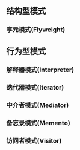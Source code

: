 #

## 结构型模式

### 享元模式(Flyweight)

## 行为型模式

### 解释器模式(Interpreter)

### 迭代器模式(Iterator)

### 中介者模式(Mediator)

### 备忘录模式(Memento)

### 访问者模式(Visitor)
